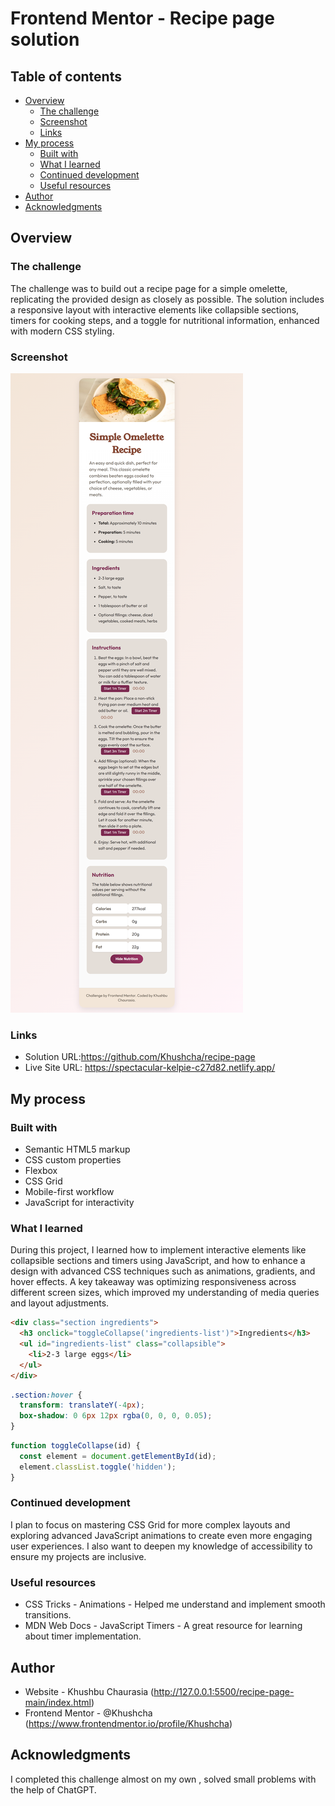 # Frontend Mentor - Recipe page solution


## Table of contents

- [Overview](#overview)
  - [The challenge](#the-challenge)
  - [Screenshot](#screenshot)
  - [Links](#links)
- [My process](#my-process)
  - [Built with](#built-with)
  - [What I learned](#what-i-learned)
  - [Continued development](#continued-development)
  - [Useful resources](#useful-resources)
- [Author](#author)
- [Acknowledgments](#acknowledgments)


## Overview

### The challenge

The challenge was to build out a recipe page for a simple omelette, replicating the provided design as closely as possible. The solution includes a responsive layout with interactive elements like collapsible sections, timers for cooking steps, and a toggle for nutritional information, enhanced with modern CSS styling.

### Screenshot

![Screenshot](assets\images\Screenshot.png)


### Links

- Solution URL:https://github.com/Khushcha/recipe-page
- Live Site URL:  https://spectacular-kelpie-c27d82.netlify.app/

## My process

### Built with

- Semantic HTML5 markup
- CSS custom properties
- Flexbox
- CSS Grid
- Mobile-first workflow
- JavaScript for interactivity


### What I learned
During this project, I learned how to implement interactive elements like collapsible sections and timers using JavaScript, and how to enhance a design with advanced CSS techniques such as animations, gradients, and hover effects. A key takeaway was optimizing responsiveness across different screen sizes, which improved my understanding of media queries and layout adjustments.


```html
<div class="section ingredients">
  <h3 onclick="toggleCollapse('ingredients-list')">Ingredients</h3>
  <ul id="ingredients-list" class="collapsible">
    <li>2-3 large eggs</li>
  </ul>
</div>
```
```css
.section:hover {
  transform: translateY(-4px);
  box-shadow: 0 6px 12px rgba(0, 0, 0, 0.05);
}
```
```js
function toggleCollapse(id) {
  const element = document.getElementById(id);
  element.classList.toggle('hidden');
}
```



### Continued development

I plan to focus on mastering CSS Grid for more complex layouts and exploring advanced JavaScript animations to create even more engaging user experiences. I also want to deepen my knowledge of accessibility to ensure my projects are inclusive.

### Useful resources

- CSS Tricks - Animations - Helped me understand and implement smooth transitions.
- MDN Web Docs - JavaScript Timers - A great resource for learning about timer implementation.



## Author

- Website - Khushbu Chaurasia (http://127.0.0.1:5500/recipe-page-main/index.html)
- Frontend Mentor - @Khushcha (https://www.frontendmentor.io/profile/Khushcha)


## Acknowledgments

I completed this challenge almost on my own , solved small problems with the help of ChatGPT.
